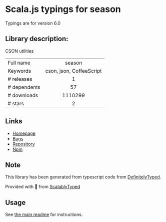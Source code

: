 
# Scala.js typings for season

Typings are for version 6.0

## Library description:
CSON utilities

|                    |                 |
| ------------------ | :-------------: |
| Full name          | season |
| Keywords           | cson, json, CoffeeScript |
| # releases         | 1 |
| # dependents       | 57 |
| # downloads        | 1110299 |
| # stars            | 2 |

## Links
- [Homepage](http://atom.github.io/season)
- [Bugs](https://github.com/atom/season/issues)
- [Repository](https://github.com/atom/season)
- [Npm](https://www.npmjs.com/package/season)
    


## Note
This library has been generated from typescript code from [DefinitelyTyped](https://definitelytyped.org).

Provided with :purple_heart: from [ScalablyTyped](https://github.com/oyvindberg/ScalablyTyped)

## Usage
See [the main readme](../../readme.md) for instructions.


